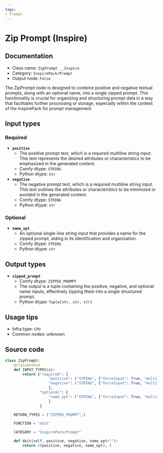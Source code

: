 ```yaml
---
tags:
- Prompt
---
```


# Zip Prompt (Inspire)
## Documentation
- Class name: `ZipPrompt __Inspire`
- Category: `InspirePack/Prompt`
- Output node: `False`

The ZipPrompt node is designed to combine positive and negative textual prompts, along with an optional name, into a single zipped prompt. This functionality is crucial for organizing and structuring prompt data in a way that facilitates further processing or storage, especially within the context of the InspirePack for prompt management.
## Input types
### Required
- **`positive`**
    - The positive prompt text, which is a required multiline string input. This text represents the desired attributes or characteristics to be emphasized in the generated content.
    - Comfy dtype: `STRING`
    - Python dtype: `str`
- **`negative`**
    - The negative prompt text, which is a required multiline string input. This text outlines the attributes or characteristics to be minimized or avoided in the generated content.
    - Comfy dtype: `STRING`
    - Python dtype: `str`
### Optional
- **`name_opt`**
    - An optional single-line string input that provides a name for the zipped prompt, aiding in its identification and organization.
    - Comfy dtype: `STRING`
    - Python dtype: `str`
## Output types
- **`zipped_prompt`**
    - Comfy dtype: `ZIPPED_PROMPT`
    - The output is a tuple containing the positive, negative, and optional name inputs, effectively zipping them into a single structured prompt.
    - Python dtype: `Tuple[str, str, str]`
## Usage tips
- Infra type: `CPU`
- Common nodes: unknown


## Source code
```python
class ZipPrompt:
    @classmethod
    def INPUT_TYPES(s):
        return {"required": {
                    "positive": ("STRING", {"forceInput": True, "multiline": True}),
                    "negative": ("STRING", {"forceInput": True, "multiline": True}),
                    },
                "optional": {
                    "name_opt": ("STRING", {"forceInput": True, "multiline": False})
                    }
                }

    RETURN_TYPES = ("ZIPPED_PROMPT",)

    FUNCTION = "doit"

    CATEGORY = "InspirePack/Prompt"

    def doit(self, positive, negative, name_opt=""):
        return ((positive, negative, name_opt), )

```
